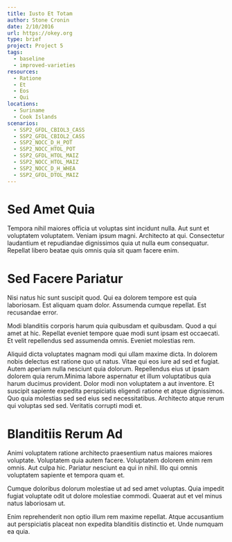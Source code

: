 ```yaml
---
title: Iusto Et Totam
author: Stone Cronin
date: 2/10/2016
url: https://okey.org
type: brief
project: Project 5
tags:
  - baseline
  - improved-varieties
resources:
  - Ratione
  - Et
  - Eos
  - Qui
locations:
  - Suriname
  - Cook Islands
scenarios:
  - SSP2_GFDL_CBIOL3_CASS
  - SSP2_GFDL_CBIOL2_CASS
  - SSP2_NOCC_D_H_POT
  - SSP2_NOCC_HTOL_POT
  - SSP2_GFDL_HTOL_MAIZ
  - SSP2_NOCC_HTOL_MAIZ
  - SSP2_NOCC_D_H_WHEA
  - SSP2_GFDL_DTOL_MAIZ
---
```

# Sed Amet Quia
Tempora nihil maiores officia ut voluptas sint incidunt nulla. Aut sunt et voluptatem voluptatem. Veniam ipsum magni. Architecto at qui. Consectetur laudantium et repudiandae dignissimos quia ut nulla eum consequatur. Repellat libero beatae quis omnis quia sit quam facere enim.

# Sed Facere Pariatur
Nisi natus hic sunt suscipit quod. Qui ea dolorem tempore est quia laboriosam. Est aliquam quam dolor. Assumenda cumque repellat. Est recusandae error.
 Modi blanditiis corporis harum quia quibusdam et quibusdam. Quod a qui amet at hic. Repellat eveniet tempore quae modi sunt ipsam est occaecati. Et velit repellendus sed assumenda omnis. Eveniet molestias rem.
 Aliquid dicta voluptates magnam modi qui ullam maxime dicta. In dolorem nobis delectus est ratione quo ut natus. Vitae qui eos iure ad sed et fugiat. Autem aperiam nulla nesciunt quia dolorum. Repellendus eius ut ipsam dolorem quia rerum.Minima labore aspernatur et illum voluptatibus quia harum ducimus provident. Dolor modi non voluptatem a aut inventore. Et suscipit sapiente expedita perspiciatis eligendi ratione et atque dignissimos. Quo quia molestias sed sed eius sed necessitatibus. Architecto atque rerum qui voluptas sed sed. Veritatis corrupti modi et.

# Blanditiis Rerum Ad
Animi voluptatem ratione architecto praesentium natus maiores maiores voluptate. Voluptatem quia autem facere. Voluptatem dolorem enim rem omnis. Aut culpa hic. Pariatur nesciunt ea qui in nihil. Illo qui omnis voluptatem sapiente et tempora quam et.
 Cumque doloribus dolorum molestiae ut ad sed amet voluptas. Quia impedit fugiat voluptate odit ut dolore molestiae commodi. Quaerat aut et vel minus natus laboriosam ut.
 Enim reprehenderit non optio illum rem maxime repellat. Atque accusantium aut perspiciatis placeat non expedita blanditiis distinctio et. Unde numquam ea quia.

